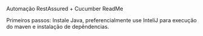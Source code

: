 Automação RestAssured + Cucumber ReadMe 

Primeiros passos: Instale Java, preferencialmente use InteliJ para execução do maven e instalação de depêndencias.

